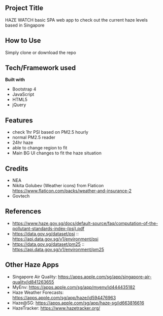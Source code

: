 ## Project Title
HAZE WATCH basic SPA web app to check out the current haze levels based in Singapore

## How to Use
Simply clone or download the repo 

## Tech/Framework used
**Built with**
* Bootstrap 4
* JavaScript
* HTML5
* jQuery

## Features
* check 1hr PSI based on PM2.5 hourly
* normal PM2.5 reader
* 24hr haze
* able to change region to fit
* Main BG UI changes to fit the haze situation

## Credits
* NEA 
* Nikita Golubev (Weather icons) from Flaticon <https://www.flaticon.com/packs/weather-and-insurance-2>
* Govtech

## References
* <https://www.haze.gov.sg/docs/default-source/faq/computation-of-the-pollutant-standards-index-(psi).pdf>
* <https://data.gov.sg/dataset/psi> :: <https://api.data.gov.sg/v1/environment/psi>
* <https://data.gov.sg/dataset/pm25> :: <https://api.data.gov.sg/v1/environment/pm25>

## Other Haze Apps
* Singapore Air Quality: <https://apps.apple.com/sg/app/singapore-air-quality/id841263655>
* MyEnv: <https://apps.apple.com/sg/app/myenv/id444435182>
* Haze Weather Forecasts: <https://apps.apple.com/sg/app/haze/id594476963>
* Haze@SG: <https://apps.apple.com/sg/app/haze-sg/id663816616>
* HazeTracker: <https://www.hazetracker.org/>
